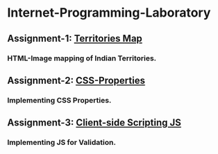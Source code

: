 # Internet-Programming-Laboratory

## Assignment-1: [Territories Map](https://hariboobaalanpn.github.io/Internet-Programming-Laboratory/Module%201/Assignment-1.html)
### HTML-Image mapping of Indian Territories.

## Assignment-2: [CSS-Properties](https://hariboobaalanpn.github.io/Internet-Programming-Laboratory/Module%201/Assignment-2.html)
### Implementing CSS Properties.

## Assignment-3: [Client-side Scripting JS](https://hariboobaalanpn.github.io/Internet-Programming-Laboratory/Module%202/Assignment-1.html)
### Implementing JS for Validation.
